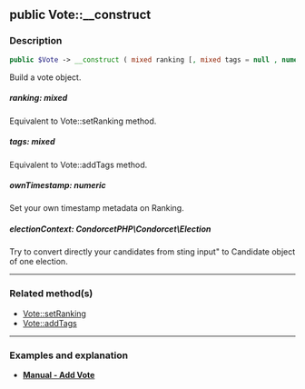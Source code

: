 ## public Vote::__construct

### Description    

```php
public $Vote -> __construct ( mixed ranking [, mixed tags = null , numeric ownTimestamp = null , CondorcetPHP\Condorcet\Election electionContext = null] )
```

Build a vote object.
    

##### **ranking:** *mixed*   
Equivalent to Vote::setRanking method.    


##### **tags:** *mixed*   
Equivalent to Vote::addTags method.    


##### **ownTimestamp:** *numeric*   
Set your own timestamp metadata on Ranking.    


##### **electionContext:** *CondorcetPHP\Condorcet\Election*   
Try to convert directly your candidates from sting input" to Candidate object of one election.    

---------------------------------------

### Related method(s)      

* [Vote::setRanking](../Vote%20Class/public%20Vote--setRanking.md)    
* [Vote::addTags](../Vote%20Class/public%20Vote--addTags.md)    

---------------------------------------

### Examples and explanation

* **[Manual - Add Vote](https://github.com/julien-boudry/Condorcet/wiki/II-%23-B.-Vote-management-%23-1.-Add-Vote)**    

